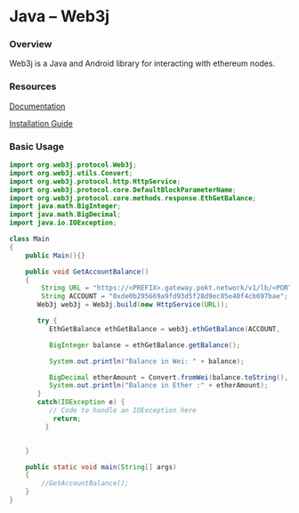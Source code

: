 # Java – Web3j

### Overview
Web3j is a Java and Android library for interacting with ethereum nodes.

### Resources
[Documentation](https://docs.web3j.io/4.8.7/)

[Installation Guide](https://docs.web3j.io/4.8.7/quickstart/)

### Basic Usage

```java
import org.web3j.protocol.Web3j;
import org.web3j.utils.Convert;
import org.web3j.protocol.http.HttpService;
import org.web3j.protocol.core.DefaultBlockParameterName;
import org.web3j.protocol.core.methods.response.EthGetBalance;
import java.math.BigInteger;
import java.math.BigDecimal;
import java.io.IOException;

class Main
{
    public Main(){}

    public void GetAccountBalance()
    {
        String URL = "https://<PREFIX>.gateway.pokt.network/v1/lb/<PORTAL-ID>";
        String ACCOUNT = "0xde0b295669a9fd93d5f28d9ec85e40f4cb697bae";
       Web3j web3j = Web3j.build(new HttpService(URL));

       try {
          EthGetBalance ethGetBalance = web3j.ethGetBalance(ACCOUNT,               DefaultBlockParameterName.LATEST).send();

          BigInteger balance = ethGetBalance.getBalance();

          System.out.println("Balance in Wei: " + balance);

          BigDecimal etherAmount = Convert.fromWei(balance.toString(),             Convert.Unit.ETHER);
          System.out.println("Balance in Ether :" + etherAmount);
       }
       catch(IOException e) {
          // Code to handle an IOException here
           return;
         }


    }

    public static void main(String[] args)
    {
        //GetAccountBalance();
    }
}
